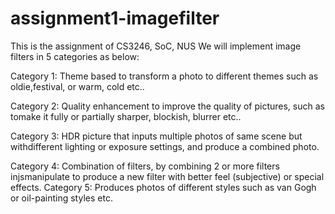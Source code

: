 assignment1-imagefilter
=======================
This is the assignment of CS3246, SoC, NUS
We will implement image filters in 5 categories as below:

Category 1: Theme based to transform a photo to different themes such as oldie,festival, or warm, cold etc..

Category 2: Quality enhancement to improve the quality of pictures, such as tomake it fully or partially sharper, blockish, blurrer etc..

Category 3: HDR picture that inputs multiple photos of same scene but withdifferent lighting or exposure settings, and produce a combined photo.

Category 4: Combination of filters, by combining 2 or more filters injsmanipulate to produce a new filter with better feel (subjective) or special
effects.
Category 5: Produces photos of different styles such as van Gogh or oil-painting styles etc.